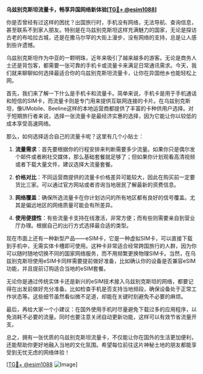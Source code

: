 **乌兹别克斯坦流量卡，畅享异国网络新体验[[TG💪+ @esim1088](https://t.me/s/esim1088)]**

你是否曾经有过这样的困扰？出国旅行时，手机没有网络，无法导航、查询信息，甚至联系不到家人朋友。特别是在乌兹别克斯坦这样充满魅力的国家，无论是探访古老的布哈拉古城，还是在撒马尔罕的大街上漫步，没有网络的支持，总是让人感到些许遗憾。

乌兹别克斯坦作为中亚的一颗明珠，近年来吸引了越来越多的游客。无论是商务人士还是背包客，都需要一张可靠的手机卡或流量卡来满足日常通讯需求。今天，我们就来聊聊如何选择最适合你的乌兹别克斯坦流量卡，让你在异国他乡也能轻松上网。

首先，我们来了解一下什么是手机卡和流量卡。简单来说，手机卡是用于手机通话和短信的SIM卡，而流量卡则是专门用来提供互联网连接的卡片。在乌兹别克斯坦，像UMobile、Beeline这样的本地运营商都提供了丰富的卡种供用户选择。对于短期旅行者来说，选择一张流量卡是最经济实惠的选择，因为它能让你以较低的成本享受高速网络。

那么，如何选择适合自己的流量卡呢？这里有几个小贴士：

1. **流量需求**：首先要根据你的行程安排来判断需要多少流量。如果你只是偶尔发个邮件或者刷社交媒体，那么基础套餐就足够了；但如果你计划观看高清视频或者下载大量文件，建议选择大流量套餐。

2. **价格对比**：不同运营商提供的流量卡价格差异可能较大，因此在购买前一定要货比三家。可以通过官方网站或者咨询当地居民了解最新的资费信息。

3. **网络覆盖**：确保所选流量卡在你计划访问的所有地区都有良好的信号覆盖。尤其是偏远地区的网络质量可能会有所差异。

4. **使用便捷性**：有些流量卡支持在线激活，非常方便；而有些则需要亲自到营业厅办理。根据自己的出行方式选择最合适的类型。

现在市面上还有一种新型产品——eSIM卡，它是一种虚拟SIM卡，可以直接下载到手机中，无需实体卡槽即可使用。这种卡非常适合经常跨国旅行的人群，因为你可以随时随地切换不同的国家网络服务，而不用频繁更换物理SIM卡。当然，在乌兹别克斯坦使用eSIM卡同样需要提前做好准备，比如确认你的设备是否兼容eSIM功能，并且提前订购适合当地的eSIM套餐。

无论你是通过传统实体卡还是新兴的eSIM技术接入乌兹别克斯坦的网络，都要记得在出发前做好充分准备。比如检查手机是否支持当地频段，确保设备处于正常工作状态等。这些细节虽然看似微不足道，却能在关键时刻避免不必要的麻烦。

最后，再给大家一个小建议：在国外使用手机时尽量避免下载过多的应用程序，以免消耗不必要的流量。同时也要注意关闭自动更新功能，这样可以有效节省流量开支。

总之，拥有一张优质的乌兹别克斯坦流量卡，不仅能让你在国外的生活更加便利，还能帮助你更好地融入当地的文化氛围。希望每位前往这片神秘土地的朋友都能享受到无忧无虑的网络体验！

[[TG💪+ @esim1088](https://t.me/s/esim1088) ![Image](https://i.postimg.cc/4NQfJmqS/Snipaste-2025-05-13-00-14-12.png)]